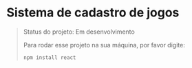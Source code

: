 # Sistema de cadastro de jogos

> Status do projeto: Em desenvolvimento
>
> Para rodar esse projeto na sua máquina, por favor digite:
>
> ```
> npm install react
> ```

